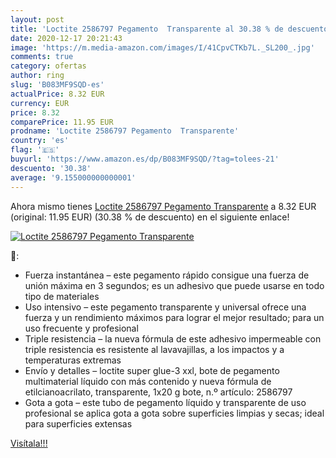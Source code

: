```yaml
---
layout: post
title: 'Loctite 2586797 Pegamento  Transparente al 30.38 % de descuento'
date: 2020-12-17 20:21:43
image: 'https://m.media-amazon.com/images/I/41CpvCTKb7L._SL200_.jpg'
comments: true
category: ofertas
author: ring
slug: 'B083MF9SQD-es'
actualPrice: 8.32 EUR
currency: EUR
price: 8.32
comparePrice: 11.95 EUR
prodname: 'Loctite 2586797 Pegamento  Transparente'
country: 'es'
flag: '🇪🇸'
buyurl: 'https://www.amazon.es/dp/B083MF9SQD/?tag=tolees-21'
descuento: '30.38'
average: '9.155000000000001'
---
```


Ahora mismo tienes [Loctite 2586797 Pegamento  Transparente](https://www.amazon.es/dp/B083MF9SQD/?tag=tolees-21) a 8.32 EUR (original: 11.95 EUR) (30.38 %  de descuento) en el siguiente enlace!

[![Loctite 2586797 Pegamento  Transparente](https://m.media-amazon.com/images/I/41CpvCTKb7L._SL200_.jpg)](https://www.amazon.es/dp/B083MF9SQD/?tag=tolees-21)

🔎:

- Fuerza instantánea – este pegamento rápido consigue una fuerza de unión máxima en 3 segundos; es un adhesivo que puede usarse en todo tipo de materiales
- Uso intensivo – este pegamento transparente y universal ofrece una fuerza y un rendimiento máximos para lograr el mejor resultado; para un uso frecuente y profesional
- Triple resistencia – la nueva fórmula de este adhesivo impermeable con triple resistencia es resistente al lavavajillas, a los impactos y a temperaturas extremas
- Envío y detalles – loctite super glue-3 xxl, bote de pegamento multimaterial líquido con más contenido y nueva fórmula de etilcianoacrilato, transparente, 1x20 g bote, n.º artículo: 2586797
- Gota a gota – este tubo de pegamento líquido y transparente de uso profesional se aplica gota a gota sobre superficies limpias y secas; ideal para superficies extensas

[Visítala!!!](https://www.amazon.es/dp/B083MF9SQD/?tag=tolees-21)
